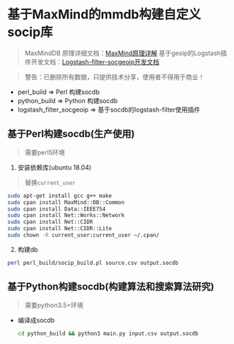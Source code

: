 
# 基于MaxMind的mmdb构建自定义socip库

> MaxMindDB 原理详细文档：[MaxMind原理详解](./docs/maxmind_readme.md)
> 基于geoip的Logstash插件开发文档：[Logstash-filter-socgeoip开发文档](./docs/logstash_filter.md)

> 警告：已删除所有数据，只提供技术分享，使用者不得用于商业！

  - perl_build => Perl 构建socdb
  - python_build => Python 构建socdb 
  - logstash_filter_socgeoip => 基于socdb的logstash-filter使用插件


## 基于Perl构建socdb(生产使用)
  > 需要perl5环境

1. 安装依赖库(ubuntu 18.04)
    
  > 替换`current_user`
  ```bash
  sudo apt-get install gcc g++ make
  sudo cpan install MaxMind::DB::Common
  sudo cpan install Data::IEEE754
  sudo cpan install Net::Works::Network
  sudo cpan install Net::CIDR
  sudo cpan install Net::CIDR::Lite
  sudo chown -R current_user:current_user ~/.cpan/ 
  ```


2. 构建db
  ```bash
  perl perl_build/socip_build.pl source.csv output.socdb
  ```


## 基于Python构建socdb(构建算法和搜索算法研究)
  > 需要python3.5+环境

- 编译成socdb
  ```bash
  cd python_build && python3 main.py input.csv output.socdb
  ```

